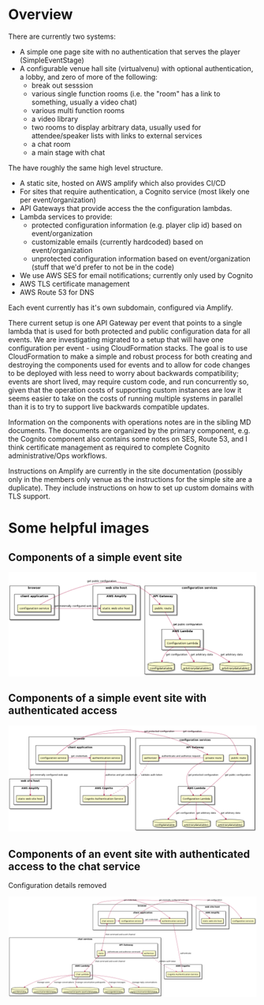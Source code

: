 # Overview

There are currently two systems:
- A simple one page site with no authentication that serves the player (SimpleEventStage)
- A configurable venue hall site (virtualvenu) with optional authentication, a lobby, and zero of more of the following:
  - break out sesssion
  - various single function rooms (i.e. the "room" has a link to something, usually a video chat)
  - various multi function rooms
  - a video library
  - two rooms to display arbitrary data, usually used for attendee/speaker lists with links to external services
  - a chat room
  - a main stage with chat
  

The have roughly the same high level structure.

- A static site, hosted on AWS amplify which also provides CI/CD
- For sites that require authentication, a Cognito service (most likely one per event/organization)
- API Gateways that provide access the the configuration lambdas.
- Lambda services to provide:
  - protected configuration information (e.g. player clip id) based on event/organization
  - customizable emails (currently hardcoded) based on event/organization
  - unprotected configuration information based on event/organization (stuff that we'd prefer to not be in the code)
- We use AWS SES for email notifications; currently only used by Cognito
- AWS TLS certificate management
- AWS Route 53 for DNS

Each event currently has it's own subdomain, configured via Amplify.

There current setup is one API Gateway per event that points to a single lambda that is used for both protected and public configuration data for all events. We are investigating migrated to a setup that will have one configuration per event - using CloudFormation stacks. The goal is to use CloudFormation to make a simple and robust process for both creating and destroying the components used for events and to allow for code changes to be deployed with less need to worry about backwards compatibility; events are short lived, may require custom code, and run concurrently so, given that the operation costs of supporting custom instances are low it seems easier to take on the costs of running multiple systems in parallel than it is to try to support live backwards compatible updates.

Information on the components with operations notes are in the sibling MD documents. The documents are organized by the primary component, e.g.
the Cognito component also contains some notes on SES, Route 53, and I think certificate management as required to complete Cognito administrative/Ops workflows.

Instructions on Amplify are currently in the site documentation (possibly only in the members only venue as the instructions for the simple site are a duplicate). They include instructions on how to set up custom domains with TLS support.


# Some helpful images

## Components of a simple event site


![simple event site](Overview/plantumldiagrams/artefacts/simplesystem.png)

## Components of a simple event site with authenticated access


![authenticated simple event site](Overview/plantumldiagrams/artefacts/simplesystemwithauthentication.png)

## Components of an event site with authenticated access to the chat service

Configuration details removed

![authenticated event site with chat](Overview/plantumldiagrams/artefacts/simpleauthchatsystem.png)






